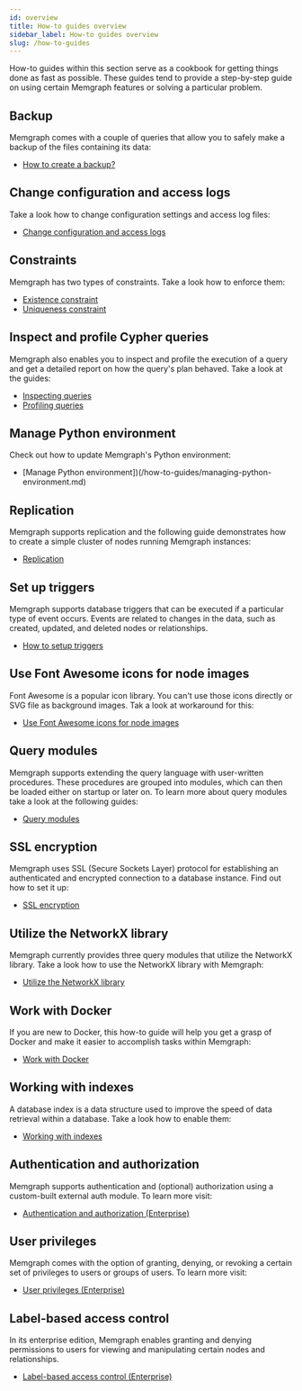 ```yaml
---
id: overview
title: How-to guides overview
sidebar_label: How-to guides overview
slug: /how-to-guides
---
```


How-to guides within this section serve as a cookbook for getting things done as
fast as possible. These guides tend to provide a step-by-step guide on using
certain Memgraph features or solving a particular problem.

## Backup

Memgraph comes with a couple of queries that allow you to safely make a backup
of the files containing its data:

- [How to create a backup?](/how-to-guides/create-backup.md)

## Change configuration and access logs

Take a look how to change configuration settings and access log files:

- [Change configuration and access logs](/how-to-guides/config-logs.md)

## Constraints

 Memgraph has two types of constraints. Take a look how to enforce them:

- [Existence constraint](/how-to-guides/constraints/existence-constraint.md)
- [Uniqueness constraint](/how-to-guides/constraints/uniqueness-constraint.md)

## Inspect and profile Cypher queries

Memgraph also enables you to inspect and profile the execution of a query and
get a detailed report on how the query's plan behaved. Take a look at the
guides:

- [Inspecting
  queries](/reference-guide/optimizing-queries/inspecting-queries.md)
- [Profiling queries](/reference-guide/optimizing-queries/profiling-queries.md)

## Manage Python environment

Check out how to update Memgraph's Python environment:

- [Manage Python environment])(/how-to-guides/managing-python-environment.md)

## Replication

Memgraph supports replication and the following guide demonstrates how to create
a simple cluster of nodes running Memgraph instances:

- [Replication](/how-to-guides/replication.md)

## Set up triggers

Memgraph supports database triggers that can be executed if a particular type of event occurs. Events are related to changes in the data, such as created, updated, and deleted nodes or relationships.

- [How to setup triggers](/how-to-guides/set-up-triggers.md)

## Use Font Awesome icons for node images

Font Awesome is a popular icon library. You can't
use those icons directly or SVG file as background images. Tak a look at workaround for this:

- [Use Font Awesome icons for node images](/how-to-guides/font-awesome-for-node-images.md)

## Query modules

Memgraph supports extending the query language with user-written procedures.
These procedures are grouped into modules, which can then be loaded either on
startup or later on. To learn more about query modules take a look at the
following guides:

- [Query modules](/how-to-guides/query-modules.md)

## SSL encryption

Memgraph uses SSL (Secure Sockets Layer) protocol for establishing an
authenticated and encrypted connection to a database instance. Find out how to
set it up:

- [SSL encryption](/how-to-guides/encryption.md)

## Utilize the NetworkX library

Memgraph currently provides three query modules
that utilize the NetworkX library. Take a look how to use the NetworkX library with Memgraph:

- [Utilize the NetworkX library](/how-to-guides/networkx.md)

## Work with Docker

If you are new to Docker, this how-to guide will help you get a grasp of Docker and
make it easier to accomplish tasks within Memgraph:

- [Work with Docker](/how-to-guides/work-with-docker.md)

## Working with indexes

A database index is a data structure used to improve the speed of data retrieval
within a database. Take a look how to enable them:

- [Working with indexes](/how-to-guides/indexes.md)

## Authentication and authorization

Memgraph supports authentication and (optional) authorization using a
custom-built external auth module. To learn more visit:

- [Authentication and authorization
  (Enterprise)](/how-to-guides/manage-users-using-ldap.md)

## User privileges

Memgraph comes with the option of granting, denying, or revoking a certain set
of privileges to users or groups of users. To learn more visit:

- [User privileges (Enterprise)](/how-to-guides/manage-user-privileges.md)

## Label-based access control

In its enterprise edition, Memgraph enables granting and denying permissions to
users for viewing and manipulating certain nodes and relationships.

- [Label-based access control (Enterprise)](/how-to-guides/manage-label-based-access-control.md)